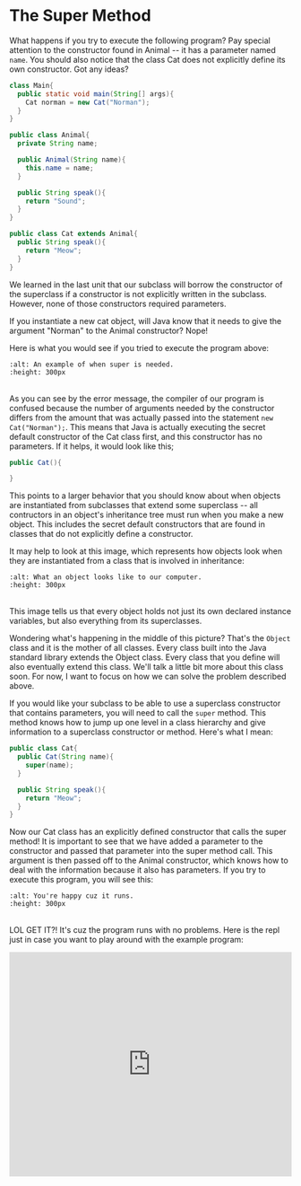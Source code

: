 The Super Method
============

What happens if you try to execute the following program? Pay special attention to the constructor found in Animal -- it has a parameter named `name`. You should also notice that the class Cat does not explicitly define its own constructor. Got any ideas?

```java
class Main{
  public static void main(String[] args){
    Cat norman = new Cat("Norman");
  }
}
```

```java
public class Animal{
  private String name;

  public Animal(String name){
    this.name = name;
  }

  public String speak(){
    return "Sound";
  }
}
```

```java
public class Cat extends Animal{
  public String speak(){
    return "Meow";
  }
}

```

We learned in the last unit that our subclass will borrow the constructor of the superclass if a constructor is not explicitly written in the subclass. However, none of those constructors required parameters.

If you instantiate a new cat object, will Java know that it needs to give the argument "Norman" to the Animal constructor? Nope!

Here is what you would see if you tried to execute the program above:
```{image} weNeedSuper.png
:alt: An example of when super is needed.
:height: 300px
```
<br>As you can see by the error message, the compiler of our program is confused because the number of arguments needed by the constructor differs from the amount that was actually passed into the statement `new Cat("Norman");`. This means that Java is actually executing the secret default constructor of the Cat class first, and this constructor has no parameters. If it helps, it would look like this;

``` java
public Cat(){

}
```
This points to a larger behavior that you should know about when objects are instantiated from subclasses that extend some superclass -- all contructors in an object's inheritance tree must run when you make a new object. This includes the secret default constructors that are found in classes that do not explicitly define a constructor.

It may help to look at this image, which represents how objects look when they are instantiated from a class that is involved in inheritance:

```{image} objectBullseye.png
:alt: What an object looks like to our computer.
:height: 300px
```

<br>This image tells us that every object holds not just its own declared instance variables, but also everything from its superclasses.

Wondering what's happening in the middle of this picture? That's the `Object` class and it is the mother of all classes. Every class built into the Java standard library extends the Object class. Every class that you define will also eventually extend this class. We'll talk a little bit more about this class soon. For now, I want to focus on how we can solve the problem described above.

If you would like your subclass to be able to use a superclass constructor that contains parameters, you will need to call the `super` method. This method knows how to jump up one level in a class hierarchy and give information to a superclass constructor or method. Here's what I mean:

``` java
public class Cat{
  public Cat(String name){
    super(name);
  }

  public String speak(){
    return "Meow";
  }
}
```

Now our Cat class has an explicitly defined constructor that calls the super method! It is important to see that we have added a parameter to the constructor and passed that parameter into the super method call. This argument is then passed off to the Animal constructor, which knows how to deal with the information because it also has parameters. If you try to execute this program, you will see this:

```{image} https://media.tenor.com/images/bb4975045724ea7f452402629ead7737/tenor.gif
:alt: You're happy cuz it runs.
:height: 300px
```
<br>LOL GET IT?! It's cuz the program runs with no problems. Here is the repl just in case you want to play around with the example program:

<iframe height="400px" width="100%" src="https://replit.com/@SoniaSpindt1/Example814?lite=true" scrolling="no" frameborder="no" allowtransparency="true" allowfullscreen="true" sandbox="allow-forms allow-pointer-lock allow-popups allow-same-origin allow-scripts allow-modals"></iframe>
